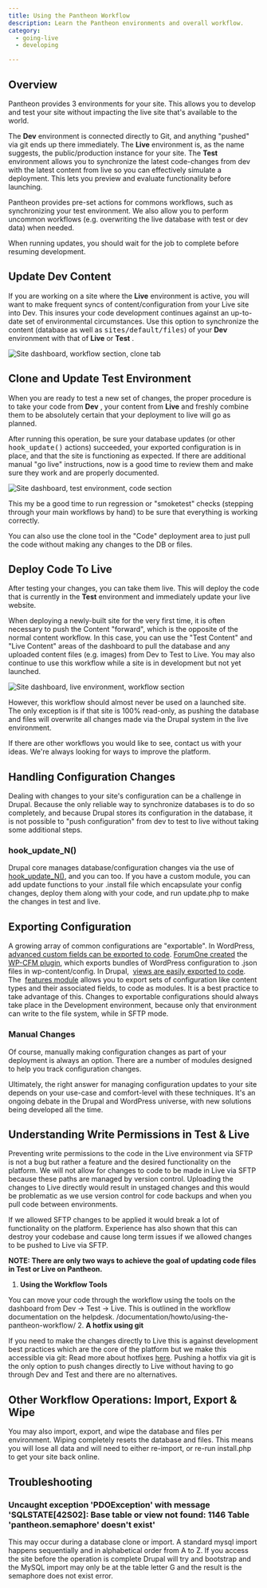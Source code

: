 ```yaml
---
title: Using the Pantheon Workflow
description: Learn the Pantheon environments and overall workflow.
category:
  - going-live
  - developing

---
```


## Overview

Pantheon provides 3 environments for your site. This allows you to develop and test your site without impacting the live site that's available to the world.

The **Dev** environment is connected directly to Git, and anything "pushed" via git ends up there immediately. The **Live** environment is, as the name suggests, the public/production instance for your site. The **Test** environment allows you to synchronize the latest code-changes from dev with the latest content from live so you can effectively simulate a deployment. This lets you preview and evaluate functionality before launching.

Pantheon provides pre-set actions for commons workflows, such as synchronizing your test environment. We also allow you to perform uncommon workflows (e.g. overwriting the live database with test or dev data) when needed.

When running updates, you should wait for the job to complete before resuming development.

## Update Dev Content

If you are working on a site where the **Live** environment is active, you will want to make frequent syncs of content/configuration from your Live site into Dev. This insures your code development continues against an up-to-date set of environmental circumstances. Use this option to synchronize the content (database as well as <tt>sites/default/files</tt>) of your **Dev** environment with that of **Live** or **Test** .

![Site dashboard, workflow section, clone tab](https://www.getpantheon.com/sites/default/files/docs/desk_images/259903)

## Clone and Update Test Environment

When you are ready to test a new set of changes, the proper procedure is to take your code from **Dev** , your content from **Live** and freshly combine them to be absolutely certain that your deployment to live will go as planned.

After running this operation, be sure your database updates (or other <tt>hook_update()</tt> actions) succeeded, your exported configuration is in place, and that the site is functioning as expected. If there are additional manual "go live" instructions, now is a good time to review them and make sure they work and are properly documented.

![Site dashboard, test environment, code section](https://www.getpantheon.com/sites/default/files/docs/desk_images/259918)

This my be a good time to run regression or "smoketest" checks (stepping through your main workflows by hand) to be sure that everything is working correctly.

You can also use the clone tool in the "Code" deployment area to just pull the code without making any changes to the DB or files.

## Deploy Code To Live

After testing your changes, you can take them live. This will deploy the code that is currently in the **Test** environment and immediately update your live website.

When deploying a newly-built site for the very first time, it is often necessary to push the Content "forward", which is the opposite of the normal content workflow. In this case, you can use the "Test Content" and "Live Content" areas of the dashboard to pull the database and any uploaded content files (e.g. images) from Dev to Test to Live. You may also continue to use this workflow while a site is in development but not yet launched.

![Site dashboard, live environment, workflow section](https://www.getpantheon.com/sites/default/files/docs/desk_images/259920)

However, this workflow should almost never be used on a launched site. The only exception is if that site is 100% read-only, as pushing the database and files will overwrite all changes made via the Drupal system in the live environment.

If there are other workflows you would like to see, contact us with your ideas. We're always looking for ways to improve the platform.

## Handling Configuration Changes

Dealing with changes to your site's configuration can be a challenge in Drupal. Because the only reliable way to synchronize databases is to do so completely, and because Drupal stores its configuration in the database, it is not possible to "push configuration" from dev to test to live without taking some additional steps.

### hook\_update\_N()

Drupal core manages database/configuration changes via the use of [hook\_update\_N()](http://api.drupal.org/api/drupal/modules%21system%21system.api.php/function/hook_update_N/7), and you can too. If you have a custom module, you can add update functions to your .install file which encapsulate your config changes, deploy them along with your code, and run update.php to make the changes in test and live.

## Exporting Configuration

A growing array of common configurations are "exportable". In WordPress, [advanced custom fields can be exported to code](http://stevegrunwell.com/blog/exploring-the-wordpress-advanced-custom-fields-export-feature/). [ForumOne created](http://forumone.com/insights/configuration-management-finally-comes-to-wordpress/) the  [WP-CFM plugin](https://github.com/forumone/wp-cfm), which exports bundles of WordPress configuration to .json files in wp-content/config. In Drupal,  [views are easily exported to code](http://www.chapterthree.com/blog/matt_cheney/howto_best_practices_embedding_views_code). The  [features module](http://drupal.org/project/features) allows you to export sets of configuration like content types and their associated fields, to code as modules. It is a best practice to take advantage of this. Changes to exportable configurations should always take place in the Development environment, because only that environment can write to the file system, while in SFTP mode.

### Manual Changes

Of course, manually making configuration changes as part of your deployment is always an option. There are a number of modules designed to help you track configuration changes.

Ultimately, the right answer for managing configuration updates to your site depends on your use-case and comfort-level with these techniques. It's an ongoing debate in the Drupal and WordPress universe, with new solutions being developed all the time.

## Understanding Write Permissions in Test & Live

Preventing write permissions to the code in the Live environment via SFTP is not a bug but rather a feature and the desired functionality on the platform. We will not allow for changes to code to be made in Live via SFTP because these paths are managed by version control. Uploading the changes to Live directly would result in unstaged changes and this would be problematic as we use version control for code backups and when you pull code between environments.

If we allowed SFTP changes to be applied it would break a lot of functionality on the platform. Experience has also shown that this can destroy your codebase and cause long term issues if we allowed changes to be pushed to Live via SFTP.

**NOTE: There are only two ways to achieve the goal of updating code files in Test or Live on Pantheon.**

1. **Using the Workflow Tools**  

You can move your code through the workflow using the tools on the dashboard from Dev → Test → Live. This is outlined in the workflow documentation on the helpdesk. /documentation/howto/using-the-pantheon-workflow/
2. **A hotfix using git**  

If you need to make the changes directly to Live this is against development best practices which are the core of the platform but we make this accessible via git: Read more about hotfixes [here](/docs/articles/sites/code/hot-fixes). Pushing a hotfix via git is the only option to push changes directly to Live without having to go through Dev and Test and there are no alternatives.

## Other Workflow Operations: Import, Export & Wipe

You may also import, export, and wipe the database and files per environment. Wiping completely resets the database and files. This means you will lose all data and will need to either re-import, or re-run install.php to get your site back online.

## Troubleshooting

### **Uncaught exception 'PDOException' with message 'SQLSTATE[42S02]: Base table or view not found: 1146 Table 'pantheon.semaphore' doesn't exist'**

This may occur during a database clone or import. A standard mysql import happens sequentially and in alphabetical order from A to Z. If you access the site before the operation is complete Drupal will try and bootstrap and the MySQL import may only be at the table letter G and the result is the semaphore does not exist error.
